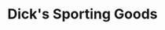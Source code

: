 ---
title: "Dick's Sporting Goods"
url: /syracuse/dicks-sporting-goods-destiny-usa-drive/
shop: sports
---